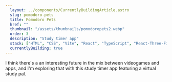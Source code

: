 ```yaml
---
  layout: ../components/CurrentlyBuildingArticle.astro
  slug: pomodoro-pets
  title: Pomodoro Pets
  href: ""
  thumbnail: "/assets/thumbnails/pomodoropets2.webp"
  order: 3
  description: "Study timer app"
  stack: ["HTML", "CSS", "Vite", "React", "TypeScript", "React-Three-Fiber", "Blender"]
  currentlyBuilding: true
---
```


I think there's a an interesting future in the mix between videogames and apps, and I'm exploring that with this study timer app featuring a virtual study pal.
